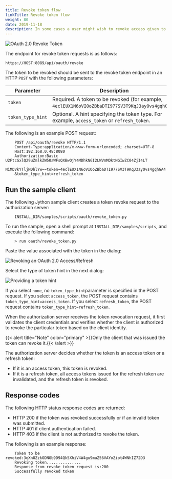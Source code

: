 ```yaml
---
title: Revoke token flow
linkTitle: Revoke token flow
weight: 80
date: 2019-11-18
description: In some cases a user might wish to revoke access given to an application. An access token can be revoked by calling the API Gateway revoke service and providing the access token to be revoked. A revoke token request causes the removal of the client permissions associated with the particular token to access the end-user's protected resources.
---
```


![OAuth 2.0 Revoke Token](/Images/OAuth/APIgw_Revoke_token.png)

The endpoint for revoke token requests is as follows:

``` {space="preserve"}
https://HOST:8089/api/oauth/revoke
```

The token to be revoked should be sent to the revoke token endpoint in an HTTP `POST`
with the following parameters:

| Parameter         | Description                                                                                      |
|-------------------|--------------------------------------------------------------------------------------------------|
| `token`           | Required. A token to be revoked (for example, `4eclEUX1N6oVIOoZBbaDTI977SV3T9KqJ3ayOvs4gqhGA4`). |
| `token_type_hint` | Optional. A hint specifying the token type. For example, `access_token` or `refresh_token`.                                                              |

The following is an example POST request:

``` {space="preserve"}
    POST /api/oauth/revoke HTTP/1.1
    Content-Type:application/x-www-form-urlencoded; charset=UTF-8
    Host:192.168.0.48:8080
    Authorization:Basic U2FtcGxlQ29uZmlkZW50aWFsQXBwOjY4MDhkNGI2LWVmMDktNGIwZC04ZjI4LT
    NiMDVkYTljNDhlYw==token=4eclEUX1N6oVIOoZBbaDTI977SV3T9KqJ3ayOvs4gqhGA4
    &token_type_hint=refresh_token
```

## Run the sample client

The following Jython sample client creates a token revoke request to the authorization server:

``` {space="preserve"}
    INSTALL_DIR/samples/scripts/oauth/revoke_token.py
```

To run the sample, open a shell prompt at `INSTALL_DIR/samples/scripts`, and execute the following command:

``` {space="preserve"}
    > run oauth/revoke_token.py
```

Paste the value associated with the token in the dialog:

![Revoking an OAuth 2.0 Access/Refresh](/Images/OAuth/oauth_revoke_token.png)

Select the type of token hint in the next dialog:

![Providing a token hint](/Images/OAuth/oauth_revoke_token_hint.png)

If you select `none`, no `token_type_hint`parameter is specified in the POST request. If you select `access_token`, the POST request contains `token_type_hint=access_token`. If you select `refresh_token`, the POST request contains `token_type_hint=refresh_token`.

When the authorization server receives the token revocation request, it first validates the client credentials and verifies whether the client is authorized to revoke the particular token based on the client identity.

{{< alert title="Note" color="primary" >}}Only the client that was issued the token can revoke it.{{< /alert >}}

The authorization server decides whether the token is an access token or a refresh token:

* If it is an access token, this token is revoked.
* If it is a refresh token, all access tokens issued for the refresh token are invalidated, and the refresh token is revoked.

## Response codes

The following HTTP status response codes are returned:

* HTTP 200 if the token was revoked successfully or if an invalid token was submitted.
* HTTP 401 if client authentication failed.
* HTTP 403 if the client is not authorized to revoke the token.

The following is an example response:

``` {space="preserve"}
    Token to be revoked:3eXnUZzkODNGb9D94Qk5XhiV4W4gu9muZ56VAYoZiot4WNhIZ72D3
    Revoking token...............
    Response from revoke token request is:200
    Successfully revoked token
```

